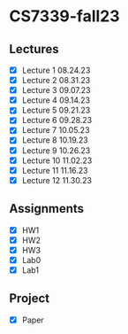 # CS7339-fall23

## Lectures

- [x] Lecture 1 08.24.23
- [x] Lecture 2 08.31.23
- [x] Lecture 3 09.07.23
- [x] Lecture 4 09.14.23
- [x] Lecture 5 09.21.23
- [x] Lecture 6 09.28.23
- [x] Lecture 7 10.05.23 
- [x] Lecture 8 10.19.23
- [x] Lecture 9 10.26.23
- [x] Lecture 10 11.02.23
- [x] Lecture 11 11.16.23
- [x] Lecture 12 11.30.23

## Assignments

- [x] HW1
- [x] HW2
- [x] HW3
- [x] Lab0
- [x] Lab1

## Project

- [x] Paper

